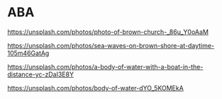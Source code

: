 # ABA
 
https://unsplash.com/photos/photo-of-brown-church-_86u_Y0oAaM

https://unsplash.com/photos/sea-waves-on-brown-shore-at-daytime-105m46GatAg

https://unsplash.com/photos/a-body-of-water-with-a-boat-in-the-distance-yc-zDaI3E8Y

https://unsplash.com/photos/body-of-water-dYO_5KOMEkA

